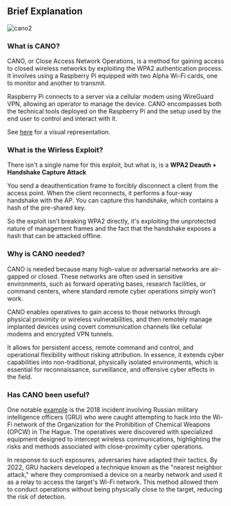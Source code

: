 ## **Brief Explanation**

![cano2](https://github.com/user-attachments/assets/8a500cf9-d932-428c-9f0b-de0a6c21e560)

### **What is CANO?**

CANO, or Close Access Network Operations, is a method for gaining access to closed wireless networks by exploiting the WPA2 authentication process. It involves using a Raspberry Pi equipped with two Alpha Wi-Fi cards, one to monitor and another to transmit.

Raspberry Pi connects to a server via a cellular modem using WireGuard VPN, allowing an operator to manage the device. CANO encompasses both the technical tools deployed on the Raspberry Pi and the setup used by the end user to control and interact with it.

See [here](https://youtu.be/ffa4vuAsrFQ) for a visual representation.

### **What is the Wirless Exploit?**

There isn't a single name for this exploit, but what is, is a **WPA2 Deauth + Handshake Capture Attack**

You send a deauthentication frame to forcibly disconnect a client from the access point. When the client reconnects, it performs a four-way handshake with the AP. You can capture this handshake, which contains a hash of the pre-shared key.

So the exploit isn’t breaking WPA2 directly, it's exploiting the unprotected nature of management frames and the fact that the handshake exposes a hash that can be attacked offline.

### **Why is CANO needed?**

CANO is needed because many high-value or adversarial networks are air-gapped or closed. These networks are often used in sensitive environments, such as forward operating bases, research facilities, or command centers, where standard remote cyber operations simply won’t work.

CANO enables operatives to gain access to those networks through physical proximity or wireless vulnerabilities, and then remotely manage implanted devices using covert communication channels like cellular modems and encrypted VPN tunnels. 

It allows for persistent access, remote command and control, and operational flexibility without risking attribution. In essence, it extends cyber capabilities into non-traditional, physically isolated environments, which is essential for reconnaissance, surveillance, and offensive cyber effects in the field.

### **Has CANO been useful?**

One notable [example](https://irp.fas.org/doddir/army/fm3-12.pdf?utm_source=chatgpt.com) is the 2018 incident involving Russian military intelligence officers (GRU) who were caught attempting to hack into the Wi-Fi network of the Organization for the Prohibition of Chemical Weapons (OPCW) in The Hague. The operatives were discovered with specialized equipment designed to intercept wireless communications, highlighting the risks and methods associated with close-proximity cyber operations.

In response to such exposures, adversaries have adapted their tactics. By 2022, GRU hackers developed a technique known as the "nearest neighbor attack," where they compromised a device on a nearby network and used it as a relay to access the target's Wi-Fi network. This method allowed them to conduct operations without being physically close to the target, reducing the risk of detection.

